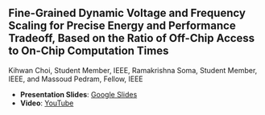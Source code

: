 ## Fine-Grained Dynamic Voltage and Frequency Scaling for Precise Energy and Performance Tradeoff, Based on the Ratio of Off-Chip Access to On-Chip Computation Times
Kihwan Choi, Student Member, IEEE, Ramakrishna Soma, Student Member, IEEE, and Massoud Pedram, Fellow, IEEE

* **Presentation Slides**: [Google Slides](https://docs.google.com/presentation/d/1jJ8NlmqZ2LU5X1vrdIJAFoTA6nrHP019J4Kdk5IVOcw/edit?usp=sharing)
* **Video**: [YouTube]()
